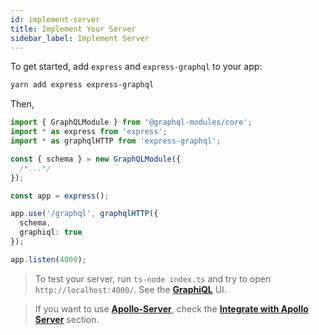 ```yaml
---
id: implement-server
title: Implement Your Server
sidebar_label: Implement Server
---
```


To get started, add `express` and `express-graphql` to your app:

```bash
yarn add express express-graphql
```

Then,

```typescript
import { GraphQLModule } from '@graphql-modules/core';
import * as express from 'express';
import * as graphqlHTTP from 'express-graphql';

const { schema } = new GraphQLModule({
  /*...*/
});

const app = express();

app.use('/graphql', graphqlHTTP({
  schema,
  graphiql: true
});

app.listen(4000);
```

> To test your server, run `ts-node index.ts` and try to open `http://localhost:4000/`. See the **[GraphiQL](https://github.com/graphql/graphiql)** UI.

> If you want to use **[Apollo-Server](https://www.apollographql.com/docs/apollo-server/getting-started.html)**, check the **[Integrate with Apollo Server](/docs/recipes/apollo-server)** section.
